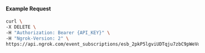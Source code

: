 <!-- Code generated for API Clients. DO NOT EDIT. -->

#### Example Request

```bash
curl \
-X DELETE \
-H "Authorization: Bearer {API_KEY}" \
-H "Ngrok-Version: 2" \
https://api.ngrok.com/event_subscriptions/esb_2pkP5lgviUDTqju7zbC9pWeVq4k/sources/ip_policy_updated.v0
```
